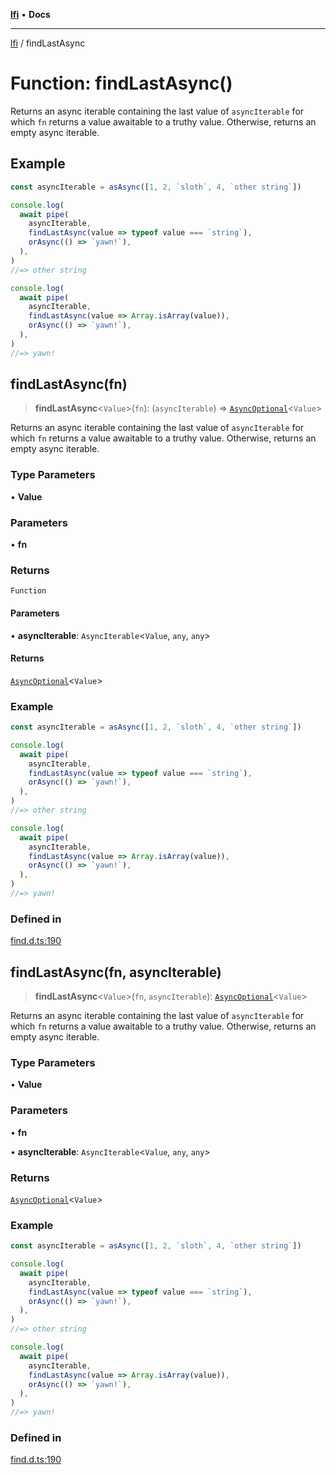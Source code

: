 [**lfi**](../readme.md) • **Docs**

***

[lfi](../globals.md) / findLastAsync

# Function: findLastAsync()

Returns an async iterable containing the last value of `asyncIterable` for
which `fn` returns a value awaitable to a truthy value. Otherwise, returns an
empty async iterable.

## Example

```js
const asyncIterable = asAsync([1, 2, `sloth`, 4, `other string`])

console.log(
  await pipe(
    asyncIterable,
    findLastAsync(value => typeof value === `string`),
    orAsync(() => `yawn!`),
  ),
)
//=> other string

console.log(
  await pipe(
    asyncIterable,
    findLastAsync(value => Array.isArray(value)),
    orAsync(() => `yawn!`),
  ),
)
//=> yawn!
```

## findLastAsync(fn)

> **findLastAsync**\<`Value`\>(`fn`): (`asyncIterable`) => [`AsyncOptional`](../type-aliases/AsyncOptional.md)\<`Value`\>

Returns an async iterable containing the last value of `asyncIterable` for
which `fn` returns a value awaitable to a truthy value. Otherwise, returns an
empty async iterable.

### Type Parameters

• **Value**

### Parameters

• **fn**

### Returns

`Function`

#### Parameters

• **asyncIterable**: `AsyncIterable`\<`Value`, `any`, `any`\>

#### Returns

[`AsyncOptional`](../type-aliases/AsyncOptional.md)\<`Value`\>

### Example

```js
const asyncIterable = asAsync([1, 2, `sloth`, 4, `other string`])

console.log(
  await pipe(
    asyncIterable,
    findLastAsync(value => typeof value === `string`),
    orAsync(() => `yawn!`),
  ),
)
//=> other string

console.log(
  await pipe(
    asyncIterable,
    findLastAsync(value => Array.isArray(value)),
    orAsync(() => `yawn!`),
  ),
)
//=> yawn!
```

### Defined in

[find.d.ts:190](https://github.com/TomerAberbach/lfi/blob/e98b31ea37c84de0758cf58c8fcf28193f36b533/src/operations/find.d.ts#L190)

## findLastAsync(fn, asyncIterable)

> **findLastAsync**\<`Value`\>(`fn`, `asyncIterable`): [`AsyncOptional`](../type-aliases/AsyncOptional.md)\<`Value`\>

Returns an async iterable containing the last value of `asyncIterable` for
which `fn` returns a value awaitable to a truthy value. Otherwise, returns an
empty async iterable.

### Type Parameters

• **Value**

### Parameters

• **fn**

• **asyncIterable**: `AsyncIterable`\<`Value`, `any`, `any`\>

### Returns

[`AsyncOptional`](../type-aliases/AsyncOptional.md)\<`Value`\>

### Example

```js
const asyncIterable = asAsync([1, 2, `sloth`, 4, `other string`])

console.log(
  await pipe(
    asyncIterable,
    findLastAsync(value => typeof value === `string`),
    orAsync(() => `yawn!`),
  ),
)
//=> other string

console.log(
  await pipe(
    asyncIterable,
    findLastAsync(value => Array.isArray(value)),
    orAsync(() => `yawn!`),
  ),
)
//=> yawn!
```

### Defined in

[find.d.ts:190](https://github.com/TomerAberbach/lfi/blob/e98b31ea37c84de0758cf58c8fcf28193f36b533/src/operations/find.d.ts#L190)
